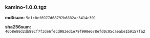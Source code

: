 ### kamino-1.0.0.tgz

**md5sum:** `5e1c0ef6977d68792b6882ac3414c391`

**sha256sum:** `46b8e80d2db89cf7f3de6fecd983ed1e79f990e678efd0c05caeabe1b9157fa2`
